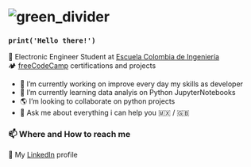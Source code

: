 # ![green_divider](https://user-images.githubusercontent.com/7065401/52071924-c003ad80-2562-11e9-8297-1c6595f8a7ff.png)

### <code>print('Hello there!')</code>

🤖 Electronic Engineer Student at [Escuela Colombia de Ingeniería](https://www.escuelaing.edu.co/es/programas/ingenieria-de-electronica/) <br/>
🏕 [freeCodeCamp](https://www.freecodecamp.org/andres_camilo) certifications and projects <br/> 

- 🔭 I’m currently working on improve every day my skills as developer
- 🌱 I’m currently learning data analyis on Python JupyterNotebooks
- 🌎 I’m looking to collaborate on python projects
- 💬 Ask me about everything i can help you 🇲🇽 / 🇬🇧

### 📫 Where and How to reach me
📄 My [LinkedIn](https://www.linkedin.com/in/andresnunez-5a47a41b8/) profile <br/>
